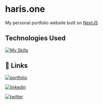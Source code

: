 
# haris.one

My personal portfolio website built on [NextJS](https://www.nextjs.org)




## Technologies Used


[![My Skills](https://skillicons.dev/icons?i=nextjs,tailwind,vscode&perline=6)](https://haris.one)            
          
## 🔗 Links
[![portfolio](https://img.shields.io/badge/my_portfolio-000?style=for-the-badge&logo=ko-fi&logoColor=white)](https://haris.one)

[![linkedin](https://img.shields.io/badge/linkedin-0A66C2?style=for-the-badge&logo=linkedin&logoColor=white)](https://in.linkedin.com/in/haris-kumar-chennai)

[![twitter](https://img.shields.io/badge/twitter-1DA1F2?style=for-the-badge&logo=twitter&logoColor=white)](https://twitter.com/haris_eth)

